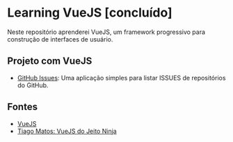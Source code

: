# Learning VueJS [concluído]
Neste repositório aprenderei VueJS, um framework progressivo para construção de interfaces de usuário.

## Projeto com VueJS
- [GitHub Issues](https://github.com/urielcaire/vue-first-project): Uma aplicação simples para listar ISSUES de repositórios do GitHub.

## Fontes
- [VueJS](https://vuejs.org/)
- [Tiago Matos: VueJS do Jeito Ninja](https://www.youtube.com/user/tiagomatosweb)
